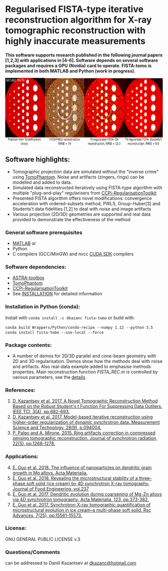 #  Regularised FISTA-type iterative reconstruction algorithm for X-ray tomographic reconstruction with highly inaccurate measurements

**This software supports research published in the following journal papers [1,2,3] with applications in [4-6]. Software depends on several software packages and requires a GPU (Nvidia) card to operate. FISTA-tomo is implemented in both MATLAB and Python (work in progress).** 

<div align="center">
  <img src="docs/images/recsFISTA_stud.png" height="216"><br>  
</div>

## Software highlights:
 * Tomographic projection data are simulated without the "inverse crime" using [TomoPhantom](https://github.com/dkazanc/TomoPhantom). Noise and artifacts (zingers, rings) can be modelled and added to data.
 * Simulated data reconstructed iteratively using FISTA-type algorithm with multiple "plug-and-play" regularisers from [CCPi-RegularisationToolkit](https://github.com/vais-ral/CCPi-Regularisation-Toolkit) 
 * Presented FISTA algorithm offers novel modifications: convergence acceleration with ordered-subsets method, PWLS, Group-Huber[3] and Students't data fidelities [1,2] to deal with noise and image artifacts
 * Various projection (2D/3D) geometries are supported and real data provided to demonstrate the effectiveness of the method  

### General software prerequisites
 * [MATLAB](http://www.mathworks.com/products/matlab/) or
 * Python
 * C compilers (GCC/MinGW) and nvcc [CUDA SDK](https://developer.nvidia.com/cuda-downloads) compilers
 
### Software dependencies: 
 * [ASTRA-toolbox](https://www.astra-toolbox.com/)  
 * [TomoPhantom](https://github.com/dkazanc/TomoPhantom)
 * [CCPi-RegularisationToolkit](https://github.com/vais-ral/CCPi-Regularisation-Toolkit) 
 * See [INSTALLATION](https://github.com/dkazanc/FISTA-tomo/blob/master/INSTALLATION) for detailed information

### Installation in Python (conda):
Install with `conda install -c dkazanc fista-tomo` or build with:
```	
conda build Wrappers/Python/conda-recipe --numpy 1.12 --python 3.5 
conda install fista-tomo --use-local --force
```
 
### Package contents:
 * A number of demos for 2D/3D parallel and cone-beam geometry with 2D and 3D regularisation. Demos show how the methods deal with noise and artifacts. Also real-data example added to emphasise methods properties. Main reconstruction function *FISTA_REC.m* is controlled by various parameters, see the [details](https://github.com/dkazanc/FISTA-tomo/blob/master/main_func/FISTA_REC.m). 

### References:
 1. [D. Kazantsev et al. 2017. A Novel Tomographic Reconstruction Method Based on the Robust Student's t Function For Suppressing Data Outliers. IEEE TCI, 3(4), pp.682-693.](https://doi.org/10.1109/TCI.2017.2694607)
 2. [D. Kazantsev et al. 2017. Model-based iterative reconstruction using higher-order regularization of dynamic synchrotron data. Measurement Science and Technology, 28(9), p.094004.](https://doi.org/10.1088/1361-6501/aa7fa8)
 3. [P. Paleo and A. Mirone, 2015. Ring artifacts correction in compressed sensing tomographic reconstruction. Journal of synchrotron radiation, 22(5), pp.1268-1278.](https://doi.org/10.1107/S1600577515010176)

### Applications:
 4. [E. Guo et al. 2018. The influence of nanoparticles on dendritic grain growth in Mg alloys. Acta Materialia.](https://doi.org/10.1016/j.actamat.2018.04.023) 
 5. [E. Guo et al. 2018. Revealing the microstructural stability of a three-phase soft solid (ice cream) by 4D synchrotron X-ray tomography. Journal of Food Engineering, vol.237](https://www.sciencedirect.com/science/article/pii/S0260877418302309)
 6. [E. Guo et al. 2017. Dendritic evolution during coarsening of Mg-Zn alloys via 4D synchrotron tomography. Acta Materialia, 123, pp.373-382.](https://doi.org/10.1016/j.actamat.2016.10.022) 
 7. [E. Guo et al. 2017. Synchrotron X-ray tomographic quantification of microstructural evolution in ice cream–a multi-phase soft solid. Rsc Advances, 7(25), pp.15561-15573.](https://doi.org/10.1039/C7RA00642J)
 
### License:
GNU GENERAL PUBLIC LICENSE v.3

### Questions/Comments
can be addressed to Daniil Kazantsev at dkazanc@hotmail.com
